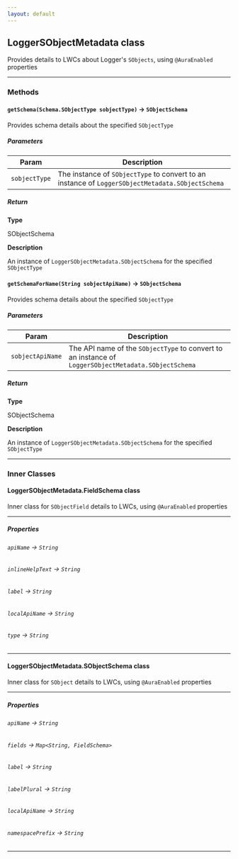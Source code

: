 ```yaml
---
layout: default
---
```


## LoggerSObjectMetadata class

Provides details to LWCs about Logger&apos;s `SObjects`, using `@AuraEnabled` properties

---

### Methods

#### `getSchema(Schema.SObjectType sobjectType)` → `SObjectSchema`

Provides schema details about the specified `SObjectType`

##### Parameters

| Param         | Description                                                                                      |
| ------------- | ------------------------------------------------------------------------------------------------ |
| `sobjectType` | The instance of `SObjectType` to convert to an instance of `LoggerSObjectMetadata.SObjectSchema` |

##### Return

**Type**

SObjectSchema

**Description**

An instance of `LoggerSObjectMetadata.SObjectSchema` for the specified `SObjectType`

#### `getSchemaForName(String sobjectApiName)` → `SObjectSchema`

Provides schema details about the specified `SObjectType`

##### Parameters

| Param            | Description                                                                                          |
| ---------------- | ---------------------------------------------------------------------------------------------------- |
| `sobjectApiName` | The API name of the `SObjectType` to convert to an instance of `LoggerSObjectMetadata.SObjectSchema` |

##### Return

**Type**

SObjectSchema

**Description**

An instance of `LoggerSObjectMetadata.SObjectSchema` for the specified `SObjectType`

---

### Inner Classes

#### LoggerSObjectMetadata.FieldSchema class

Inner class for `SObjectField` details to LWCs, using `@AuraEnabled` properties

---

##### Properties

###### `apiName` → `String`

###### `inlineHelpText` → `String`

###### `label` → `String`

###### `localApiName` → `String`

###### `type` → `String`

---

#### LoggerSObjectMetadata.SObjectSchema class

Inner class for `SObject` details to LWCs, using `@AuraEnabled` properties

---

##### Properties

###### `apiName` → `String`

###### `fields` → `Map<String, FieldSchema>`

###### `label` → `String`

###### `labelPlural` → `String`

###### `localApiName` → `String`

###### `namespacePrefix` → `String`

---
